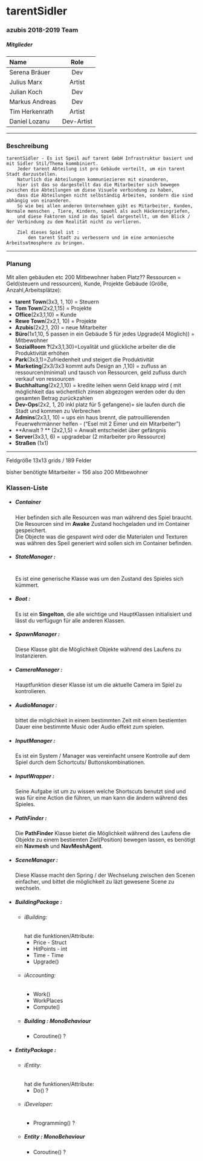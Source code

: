 # tarentSidler
### azubis 2018-2019 Team
##### Mitglieder
|Name| Role |
|:----|:-----:|
|Serena Bräuer |Dev|
|Julius Marx|Artist|
|Julian Koch|Dev|
|Markus Andreas|Dev|
|Tim Herkenrath|Artist|
|Daniel Lozanu|Dev-Artist|
***
### Beschreibung

    tarentSidler - Es ist Speil auf tarent GmbH Infrastruktur basiert und mit Sidler Stil/Thema kommbiniert.
        Jeder tarent Abteilung ist pro Gebäude verteilt, um ein tarent Stadt darzustellen.
        Naturlich die Abteilungen kommuniezieren mit einanderen,
        hier ist das so dargestellt das die Mitarbeiter sich bewegen zwischen die Abteilungen um diese Visuele verbindung zu haben,
        dass die Abteilungen nicht selbständig Arbeiten, sondern die sind abhängig von einanderen.
        So wie bei allen anderen Unternehmen gibt es Mitarbeiter, Kunden, Normale menschen , Tiere, Kindern, sowohl als auch Häckereingriefen,
        und diese Faktoren sind in das Spiel dargestellt, um den Blick / der Verbindung zu dem Realität nicht zu verlieren.
        
        Ziel dieses Spiel ist : 
            den tarent Stadt zu verbessern und im eine armoniesche Arbeitsatmosphere zu bringen.
___

### Planung

Mit allen gebäuden etc 200 Mitbewohner haben Platz??
Ressourcen = Geld(steuern und ressourcen), Kunde, Projekte
Gebäude (Größe, Anzahl,Arbeitsplätze):

* **tarent Town**(3x3, 1, 10) = Steuern
* **Tom Town**(2x2,1,15) = Projekte
* **Office**(2x3,1,10) = Kunde
* **Rewe Town**(2x2,1, 10) = Projekte
* **Azubis**(2x2,1, 20) = neue Mitarbeiter
* **Büro**(1x1,10, 5 passen in ein Gebäude 5 für jedes Upgrade(4 Möglich)) = Mitbewohner
* **SozialRoom ?**(2x3,1,30)=Loyalität und glückliche arbeiter die die Produktivität erhöhen
* **Park**(3x3,1)=Zufriedenheit und steigert die Produktivität
* **Marketing**(2x3/3x3 kommt aufs Design an ,1,10) = zufluss an ressourcen(minimal) und tausch von Ressourcen, geld zufluss durch verkauf von ressourcen
* **Buchhaltung**(2x2,1,10) = kredite leihen wenn Geld knapp wird ( mit möglichkeit das wöchentlich zinsen abgezogen werden oder du den gesamten Betrag zurückzahlen
* **Dev-Ops**(2x2, 1, 20 inkl platz für 5 gefangene)= sie laufen durch die Stadt und kommen zu Verbrechen
* **Admins**(2x3,1, 10) = ups ein haus brennt, die patrouillierenden Feuerwehrmänner helfen - (“Esel mit 2 Eimer und  ein Mitarbeiter”)
* **Anwalt ? ** (2x2,1,5) =  Anwalt entscheidet über gefängnis
* **Server**(3x3,1, 6) = upgradebar (2 mitarbeiter pro Ressource)
* **Straßen** (1x1)
***
  Feldgröße 13x13 grids / 189 Felder

  bisher benötigte Mitarbeiter = 156 also 200 Mitbewohner


### Klassen-Liste

*  ##### Container 
    Hier befinden sich alle Resourcen was man während des Spiel braucht. Die Resourcen sind im **Awake** Zustand hochgeladen und im Container gespeichert. 
    <br>Die Objecte was die gespawnt wird oder die Materialen und Texturen was währen des Speil generiert wird sollen sich im Container befinden.
*  ##### StateManager :
    <br>Es ist eine generische Klasse was um den Zustand des Spieles sich kümmert.
*  ##### Boot :
    Es ist ein **Singelton**, die alle wichtige und HauptKlassen initialisiert und lässt du verfügugn für alle anderen Klassen.
*  ##### SpawnManager :
    Diese Klasse gibt die Möglichkeit Objekte während des Laufens zu Instanzieren. 
*  ##### CameraManager :
    Hauptfunktion dieser Klasse ist um die aktuelle Camera im Spiel zu kontrolieren. 
*  ##### AudioManager :
    bittet die möglichkeit in einem bestimmten Zeit mit einem bestiemten Dauer eine bestimmte Music oder Audio effekt zum spielen. 
*  ##### InputManager :
    Es ist ein System / Manager was vereinfacht unsere Kontrolle auf dem Spiel durch dem Schortcuts/ Buttonskombinationen.
*  ##### InputWrapper :
    Seine Aufgabe ist um zu wissen welche Shortscuts benutzt sind und was für eine Action die führen, un man kann die ändern während des Spieles.
*  ##### PathFinder :
    Die **PathFinder** Klasse bietet die Möglichkeit während des Laufens die Objekte zu einem bestiemten Ziel(Position) bewegen lassen, es benötigt ein **Navmesh** und **NavMeshAgent**. 
*  ##### SceneManager :
    Diese Klasse macht den Spring / der Wechselung zwischen den Scenen einfacher, und bittet die möglichkeit zu läzt gewesene Scene zu wechseln. 
*  ##### BuildingPackage : 
    * ###### iBuilding: 
        hat die funktionen/Attribute:
        * Price - Struct
        * HitPoints - int
        * Time - Time
        * Upgrade()
    * ###### iAccounting:
        * Work()
        * WorkPlaces
        * Compute()
    * ##### Building : MonoBehaviour
        * Coroutine() ?
*  ##### EntityPackage : 
    * ###### iEntity: 
        hat die funktionen/Attribute:
        * Do() ?
    * ###### iDeveloper:
        * Programming() ?
    * ##### Entity : MonoBehaviour
        * Coroutine() ?